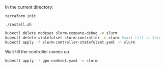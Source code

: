 In the current directory: 

```terraform init```

```./install.sh```

```bash
kubectl delete nodeset slurm-compute-debug -n slurm
kubectl delete statefulset slurm-controller -n slurm #wait till it terminated
kubectl apply -f slurm-controller-statefulset.yaml -n slurm
```

Wait till the controller comes up

```bash
kubectl apply -f gpu-nodeset.yaml -n slurm
```


